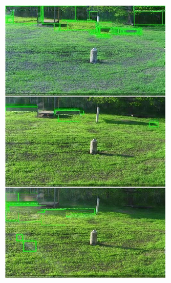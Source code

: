 ![20200529-180602-183606](in2/20200529/20200529-180602-183606_0_.jpg)
![20200529-183612-190616](in2/20200529/20200529-183612-190616_0_.jpg)
![20200529-190623-193627](in2/20200529/20200529-190623-193627_0_.jpg)
